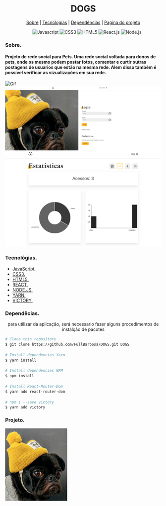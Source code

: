 
<div>
  <h1 align="center">DOGS</h1>
  
  <div align="center">

  <a href="#sobre">Sobre</a> 
    |
  <a href="#tecnologias">Tecnólogias</a>
    |
  <a href="#dependencias">Dependências</a>
    |
  <a href="#Projeto">Pagina do projeto</a>

  </div>
</div>

<div >
<ul align="center">
  <img src="https://img.shields.io/badge/JavaScript-323330?style=for-the-badge&logo=javascript&logoColor=F7DF1E"
        alt="Javascript">
  <img src="https://img.shields.io/badge/CSS3-1572B6?style=for-the-badge&logo=css3&logoColor=white" alt="CSS3">
  <img src="https://img.shields.io/badge/HTML5-E34F26?style=for-the-badge&logo=html5&logoColor=white" alt="HTML5">
  <img src="https://img.shields.io/badge/React-20232A?style=for-the-badge&logo=react&logoColor=61DAFB" alt="React.js">
  <img src="https://img.shields.io/badge/Node.js-43853D?style=for-the-badge&logo=node.js&logoColor=white"
  alt="Node.js">
</ul>

</div>


<div>
  <h3>Sobre.</h3>
  <h4 id="sobre" > Projeto de rede social para Pets. Uma rede social voltada para donos de pets, onde os mesmo podem postar fotos, comentar e curtir outras postagens de usuarios que estão na mesma rede. Alem disso também é possível verificar as vizualizações em sua rede. </h4>

  <img src="./src/Assets/imgReadme/DogsGif.gif" alt="Gif">

  <img src="./src/Assets/imgReadme/LoginDogs.png" alt="LoginDogs">

  <img src="./src/Assets/imgReadme/Estatisticas.png" alt="EstatisticasDogs">
</div>


<div id="tecnologias">
  <h3>Tecnológias.</h3>
  <ul>
    <li>
      <a href="https://developer.mozilla.org/pt-BR/docs/Web/JavaScript">JavaScript.
      </a>
    </li>
    <li>
      <a href="https://developer.mozilla.org/pt-BR/docs/Web/CSS">CSS3.
      </a>
    </li>
    <li>
      <a href="https://developer.mozilla.org/pt-BR/docs/Web/HTML/HTML5">HTML5.
      </a>
    </li>
    <li>
      <a href="https://pt-br.reactjs.org/docs/getting-started.html">REACT.
      </a>
    </li>
    <li>
      <a href="https://nodejs.org/pt-br/docs/">
        NODE.JS.
      </a>
    </li>
    <li>
      <a href="https://classic.yarnpkg.com/en/docs/">
        YARN.
      </a>
    </li>
    <li>
      <a href="https://github.com/FormidableLabs/victory">
        VICTORY.
      </a>
    </li>

  </ul>
  
</div>

<div id="dependencias">
  <h3>Dependêcias.</h3>
    <p align="center">
      para utilizar da aplicação, será necessario fazer alguns procedimentos de instalção de pacotes
    </p>

```bash
# Clone this repository
$ git clone https://github.com/FullBarbosa/DOGS.git DOGS

# Install dependencies Yarn
$ yarn install

# Install dependencies NPM
$ npm install 

# Install React-Router-Dom 
$ yarn add react-router-dom

# npm i --save victory
$ yarn add victory
```
 </div>


<div id="Projeto">
  <h3>Projeto.</h3>
  <a href="https://dogs-teal.vercel.app/">
  <img width="200px" src="./src/Assets/imgReadme/DOGS.png" alt="Imagem de pagina web">
  </a>
</div>
